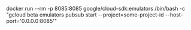 docker run --rm -p 8085:8085 google/cloud-sdk:emulators /bin/bash -c "gcloud beta emulators pubsub start --project=some-project-id --host-port='0.0.0.0:8085'"

